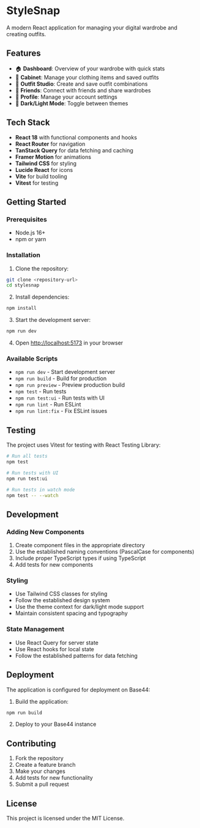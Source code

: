 # StyleSnap

A modern React application for managing your digital wardrobe and creating outfits.

## Features

- 🏠 **Dashboard**: Overview of your wardrobe with quick stats
- 👕 **Cabinet**: Manage your clothing items and saved outfits
- 🎨 **Outfit Studio**: Create and save outfit combinations
- 👥 **Friends**: Connect with friends and share wardrobes
- 👤 **Profile**: Manage your account settings
- 🌙 **Dark/Light Mode**: Toggle between themes

## Tech Stack

- **React 18** with functional components and hooks
- **React Router** for navigation
- **TanStack Query** for data fetching and caching
- **Framer Motion** for animations
- **Tailwind CSS** for styling
- **Lucide React** for icons
- **Vite** for build tooling
- **Vitest** for testing

## Getting Started

### Prerequisites

- Node.js 16+
- npm or yarn

### Installation

1. Clone the repository:

```bash
git clone <repository-url>
cd stylesnap
```

2. Install dependencies:

```bash
npm install
```

3. Start the development server:

```bash
npm run dev
```

4. Open [http://localhost:5173](http://localhost:5173) in your browser

### Available Scripts

- `npm run dev` - Start development server
- `npm run build` - Build for production
- `npm run preview` - Preview production build
- `npm test` - Run tests
- `npm run test:ui` - Run tests with UI
- `npm run lint` - Run ESLint
- `npm run lint:fix` - Fix ESLint issues



## Testing

The project uses Vitest for testing with React Testing Library:

```bash
# Run all tests
npm test

# Run tests with UI
npm run test:ui

# Run tests in watch mode
npm test -- --watch
```

## Development

### Adding New Components

1. Create component files in the appropriate directory
2. Use the established naming conventions (PascalCase for components)
3. Include proper TypeScript types if using TypeScript
4. Add tests for new components

### Styling

- Use Tailwind CSS classes for styling
- Follow the established design system
- Use the theme context for dark/light mode support
- Maintain consistent spacing and typography

### State Management

- Use React Query for server state
- Use React hooks for local state
- Follow the established patterns for data fetching

## Deployment

The application is configured for deployment on Base44:

1. Build the application:

```bash
npm run build
```

2. Deploy to your Base44 instance

## Contributing

1. Fork the repository
2. Create a feature branch
3. Make your changes
4. Add tests for new functionality
5. Submit a pull request

## License

This project is licensed under the MIT License.
